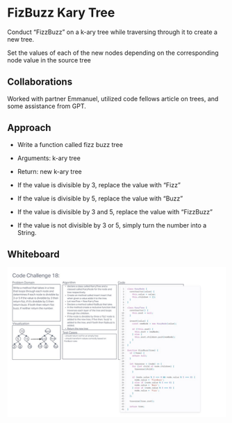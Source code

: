 # FizBuzz Kary Tree

Conduct “FizzBuzz” on a k-ary tree while traversing through it to create a new tree.

Set the values of each of the new nodes depending on the corresponding node value in the source tree

## Collaborations

Worked with partner Emmanuel, utilized code fellows article on trees, and some assistance from GPT.

## Approach

- Write a function called fizz buzz tree
- Arguments: k-ary tree
- Return: new k-ary tree

- If the value is divisible by 3, replace the value with “Fizz”
- If the value is divisible by 5, replace the value with “Buzz”
- If the value is divisible by 3 and 5, replace the value with “FizzBuzz”
- If the value is not divisible by 3 or 5, simply turn the number into a String.

## Whiteboard

![DSA 18](../assets/dsa18.jpg)

